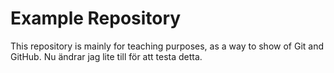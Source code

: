 # Example Repository

This repository is mainly for teaching purposes, as a way to show of Git and GitHub.
Nu ändrar jag lite till för att testa detta.